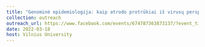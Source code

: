 ```yaml
---
title: "Genominė epidemiologija: kaip atrodo protrūkiai iš virusų perspektyvos? [Lithuanian]"
collection: outreach
outreach_url: https://www.facebook.com/events/674787363873137/?event_time_id=674787367206470
date: 2022-03-18
host: Vilnius University
---
```

